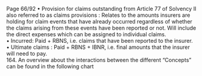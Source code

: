  
Page 66/92 
• Provision for claims outstanding from Article 77 of Solvency II also referred to as 
claims provisions : Relates to the amounts insurers are holding for claim events that 
have already occurred  regardless of whether the claims arising from these events 
have been reported or not. Will include the direct expenses which can be assigned to individual claims.  
• Incurred: Paid + RBNS, i.e. claims that have been reported to the insurer.  
• Ultimate claims : Paid + RBNS + IBNR, i.e. final amounts that the insurer will need to 
pay.  
164. An overview about the interactions between the different “Concepts” can be found in the following chart  
 
